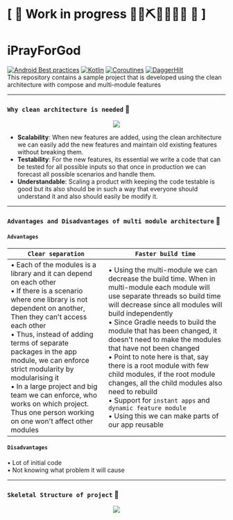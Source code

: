 # \[ 🚧 Work in progress 👷‍♀️⛏👷🔧️👷🔧 🚧 \]
# iPrayForGod
[![Android Best practices](https://img.shields.io/badge/Android-best--practices-red)](https://www.android.com/intl/en_in/what-is-android/) [![Kotlin](https://img.shields.io/badge/Kotlin-1.6.10-brightgreen)](https://kotlinlang.org/) [![Coroutines](https://img.shields.io/badge/Coroutines-1.6.0-red)](https://kotlinlang.org/docs/reference/coroutines-overview.html) [![DaggerHilt](https://img.shields.io/badge/DaggerHilt-2.40-blue)](https://developer.android.com/training/dependency-injection/hilt-android)  
This repository contains a sample project that is developed using the clean architecture with compose and multi-module features

---

### `Why clean architecture is needed` 📑
<p align="center">
<a><img src="https://github.com/devrath/droid-compose-clean-architecture/blob/main/assets/compose_clean_arch.png"></a>
</p>

* **Scalability**: When new features are added, using the clean architecture we can easily add the new features and maintain old existing features without breaking them.
* **Testability**: For the new features, its essential we write a code that can be tested for all possible inputs so that once in production we can forecast all possible scenarios and handle them.
* **Understandable**: Scaling a product with keeping the code testable is good but its also should be in such a way that everyone should understand it and also should easily be modify it.

---

### `Advantages and Disadvantages of multi module architecture` 📑
#### `Advantages` 
| `Clear separation` | `Faster build time` |
| ------------ | -------------- |
| • Each of the modules is a library and it can depend on each other <br> • If there is a scenario where one library is not dependent on another, Then they can't access each other <br> • Thus, instead of adding terms of separate packages in the app module, we can enforce strict modularity by modularising it <br> • In a large project and big team we can enforce, who works on which project. Thus one person working on one won't affect other modules| • Using the multi-module we can decrease the build time. When in multi-module each module will use separate threads so build time will decrease since all modules will build independently <br> • Since Gradle needs to build the module that has been changed, it doesn't need to make the modules that have not been changed <br> • Point to note here is that, say there is a root module with few child modules, if the root module changes, all the child modules also need to rebuild <br> • Support for `instant apps` and `dynamic feature module` <br> • Using this we can make parts of our app reusable |

#### `Disadvantages` 
 • Lot of initial code <br>
 • Not knowing what problem it will cause
 

---

### `Skeletal Structure of project` 📑
<p align="center">
<a><img src="https://github.com/devrath/iPrayForGod/blob/main/assets/skeletal_structure.png"></a>
</p>



